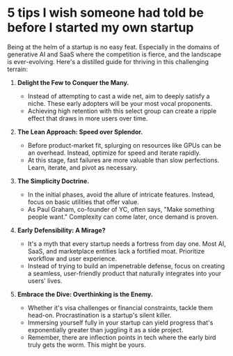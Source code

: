# 5 tips I wish someone had told be before I started my own startup

Being at the helm of a startup is no easy feat. Especially in the domains of generative AI and SaaS where the competition is fierce, and the landscape is ever-evolving. Here's a distilled guide for thriving in this challenging terrain:

1. **Delight the Few to Conquer the Many.**  
   * Instead of attempting to cast a wide net, aim to deeply satisfy a niche. These early adopters will be your most vocal proponents.
   * Achieving high retention with this select group can create a ripple effect that draws in more users over time.

2. **The Lean Approach: Speed over Splendor.**  
   * Before product-market fit, splurging on resources like GPUs can be an overhead. Instead, optimize for speed and iterate rapidly.
   * At this stage, fast failures are more valuable than slow perfections. Learn, iterate, and pivot as necessary.

3. **The Simplicity Doctrine.**  
   * In the initial phases, avoid the allure of intricate features. Instead, focus on basic utilities that offer value.
   * As Paul Graham, co-founder of YC, often says, "Make something people want." Complexity can come later, once demand is proven.

4. **Early Defensibility: A Mirage?**  
   * It's a myth that every startup needs a fortress from day one. Most AI, SaaS, and marketplace entities lack a fortified moat. Prioritize workflow and user experience.
   * Instead of trying to build an impenetrable defense, focus on creating a seamless, user-friendly product that naturally integrates into your users' lives.

5. **Embrace the Dive: Overthinking is the Enemy.**  
   * Whether it's visa challenges or financial constraints, tackle them head-on. Procrastination is a startup's silent killer.
   * Immersing yourself fully in your startup can yield progress that's exponentially greater than juggling it as a side project.
   * Remember, there are inflection points in tech where the early bird truly gets the worm. This might be yours.
